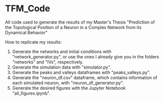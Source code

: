 # TFM_Code
 All code used to generate the results of my Master's Thesis "Prediction of the Topological Position of a Neuron in a Complex Network from its Dynamical Behavior"

 How to replicate my results:
 1. Generate the networks and initial conditions with "network_generator.py", or use the ones I already give you in the folders "networks" and "IVs", respectively.
 2. Generate the simulation data with "simulator.py".
 3. Generate the peaks and valleys dataframes with "peaks_valleys.py".
 4. Generate the "neuron_df.csv" dataframe, which contains information of each simulated neuron, with "neuron_df_generator.py".
 5. Generate the desired figures with the Jupyter Notebook "all_figures.ipynb".
